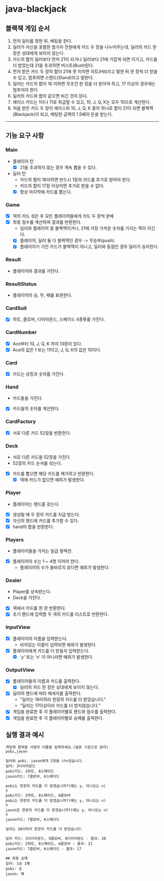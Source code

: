 # java-blackjack

## 블랙잭 게임 순서

1. 먼저 딜러를 정한 뒤, 베팅을 한다.
2. 딜러가 자신을 포함한 참가자 전원에게 카드 두 장을 나누어주는데, 딜러의 카드 한 장은 상대에게 보이지 않는다.
3. 카드의 합이 딜러보다 먼저 21이 되거나 딜러보다 21에 가깝게 되면 이기고, 카드를 더 받았는데 21을 초과하면 버스트(Bust)된다.
4. 먼저 받은 카드 두 장의 합이 21에 못 미치면 히트(Hit)라고 말한 뒤 한 장씩 더 받을 수 있고, 멈추려면 스탠드(Stand)라고 말한다.
5. 딜러는 카드의 합이 16 이하면 무조건 한 장을 더 받아야 하고, 17 이상의 경우에는 멈추어야 한다.
6. 딜러의 카드와 합이 같으면 비긴 것이 된다.
7. 에이스 카드는 1이나 11로 취급할 수 있고, 10, J, Q, K는 모두 10으로 계산한다.
8. 처음 받은 카드 두 장이 에이스와 10, J, Q, K 중의 하나로 합이 21이 되면 블랙잭(Blackjack)이 되고, 베팅한 금액의 1.5배의 돈을 받는다.

---

## 기능 요구 사항

### Main

- 플레이어 턴
    - [x] 21을 초과하지 않는 경우 계속 뽑을 수 있다.

- 딜러 턴
    - 카드의 합이 16이하면 반드시 1장의 카드를 추가로 받아야 한다.
    - 카드의 합이 17점 이상이면 추가로 받을 수 없다.
    - [x] 항상 마지막에 카드를 뽑는다.

### Game

- [x] 덱의 카드 섞은 후 모든 플레이어들에게 카드 두 장씩 분배
- [x] 최종 점수를 계산하여 결과를 반환한다.
    - 딜러와 플레이어 중 블랙잭이거나, 21에 가장 가까운 숫자를 가지는 쪽이 이긴다.
    - [x] 플레이어, 딜러 둘 다 블랙잭인 경우 -> 무승부(push).
    - [x] 플레이어가 가진 카드가 블랙잭이 아니고, 딜러와 동점인 경우 딜러가 승리한다.

### Result

- 플레이어와 결과를 가진다.

### ResultStatus

- 플레이어의 승, 무, 패를 표현한다.

### CardSuit

- [x] 하트, 클로버, 다이아몬드, 스페이드 4종류를 가진다.

### CardNumber

- [x] Ace부터 10, J, Q, K 까지 13장이 있다.
- [x] Ace의 값은 1 또는 11이고, J, Q, K의 값은 10이다.

### Card

- [x] 카드는 상징과 숫자를 가진다.

### Hand

- 카드들을 가진다.
- [x] 카드들의 숫자를 계산한다.

### CardFactory

- [x] 서로 다른 카드 52장을 반환한다.

### Deck

- 서로 다른 카드들 52장을 가진다.
- 52장의 카드 순서를 섞는다.
- [x] 카드를 뽑으면 해당 카드를 제거하고 반환한다.
    - [x] 덱에 카드가 없으면 예외가 발생한다.

### Player

- 플레이어는 핸드를 갖는다.
- [x] 생성될 때 두 장의 카드를 지급 받는다.
- [x] 자신의 핸드에 카드를 추가할 수 있다.
- [x] hand의 합을 반환한다.

### Players

- 플레이어들을 가지는 일급 컬렉션.
- [x] 플레이어의 수는 1 ~ 4명 이어야 한다.
    - 플레이어의 수가 올바르지 않다면 예외가 발생한다.

### Dealer

- Player를 상속받는다.
- Deck을 가진다.
- [x] 덱에서 카드를 한 장 반환한다.
- [x] 초기 핸드에 입력할 두 개의 카드를 리스트로 반환한다.

### InputView

- [x] 플레이어의 이름을 입력받는다.
    - 비어있는 이름이 입력되면 예외가 발생한다.
- [x] 플레이어에게 카드를 더 받을지 입력받는다.
    - [x] 'y' 또는 'n' 이 아니라면 예외가 발생한다.

### OutputView

- [x] 플레이어들의 이름과 카드를 출력한다.
    - [x] 딜러의 카드 한 장은 상대에게 보이지 않는다.
- [x] 딜러의 핸드에 따라 메세지를 출력한다.
    - "딜러는 16이하라 한장의 카드를 더 받았습니다."
    - "딜러는 17이상이라 카드를 더 받지않습니다."
- [x] 게임을 완료한 후 각 플레이어별로 핸드와 점수를 출력한다.
- [x] 게임을 완료한 후 각 플레이어별로 승패를 출력한다.

## 실행 결과 예시

```text
게임에 참여할 사람의 이름을 입력하세요.(쉼표 기준으로 분리)
pobi,jason

딜러와 pobi, jason에게 2장을 나누었습니다.
딜러: 3다이아몬드
pobi카드: 2하트, 8스페이드
jason카드: 7클로버, K스페이드

pobi는 한장의 카드를 더 받겠습니까?(예는 y, 아니오는 n)
y
pobi카드: 2하트, 8스페이드, A클로버
pobi는 한장의 카드를 더 받겠습니까?(예는 y, 아니오는 n)
n
jason은 한장의 카드를 더 받겠습니까?(예는 y, 아니오는 n)
n
jason카드: 7클로버, K스페이드

딜러는 16이하라 한장의 카드를 더 받았습니다.

딜러 카드: 3다이아몬드, 9클로버, 8다이아몬드 - 결과: 20
pobi카드: 2하트, 8스페이드, A클로버 - 결과: 21
jason카드: 7클로버, K스페이드 - 결과: 17

## 최종 승패
딜러: 1승 1패
pobi: 승 
jason: 패
```


